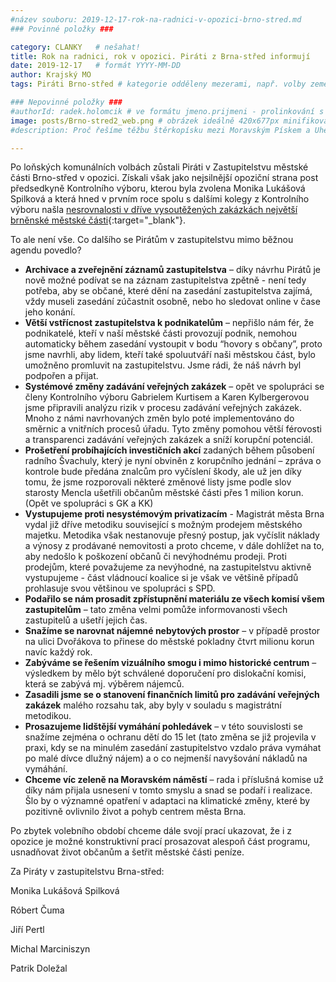 ```yaml
---
#název souboru: 2019-12-17-rok-na-radnici-v-opozici-brno-stred.md
### Povinné položky ###

category: CLANKY   # nešahat!
title: Rok na radnici, rok v opozici. Piráti z Brna-střed informují
date: 2019-12-17   # formát YYYY-MM-DD
author: Krajský MO
tags: Piráti Brno-střed # kategorie odděleny mezerami, např. volby zemědělství životní-prostředí piráti (viz https://jihomoravsky.pirati.cz/tags/)

### Nepovinné položky ###
#authorId: radek.holomcik # ve formátu jmeno.prijmeni - prolinkování s profilem přes uid
image: posts/Brno-stred2_web.png # obrázek ideálně 420x677px minifikovaný přes https://tinypng.com/
#description: Proč řešíme těžbu štěrkopísku mezi Moravským Pískem a Uherským Ostrohem? Podrobné info o celé kauze.

---
```


Po loňských komunálních volbách zůstali Piráti v Zastupitelstvu městské části Brno-střed v opozici. Získali však jako nejsilnější opoziční strana post předsedkyně Kontrolního výboru, kterou byla zvolena Monika Lukášová Spilková a která hned v prvním roce spolu s dalšími kolegy z Kontrolního výboru našla [nesrovnalosti v dříve vysoutěžených zakázkách největší brněnské městské části](https://www.piratskelisty.cz/clanek-2389-potirame-korupci-piraty-rizeny-kontrolni-vybor-na-radnici-brno-stred-odhalil-dalsi-mozne-nedostatky-v-zakazkach-za-140-milionu){:target="_blank"}.

To ale není vše. Co dalšího se Pirátům v zastupitelstvu mimo běžnou agendu povedlo?

* **Archivace a zveřejnění záznamů zastupitelstva** – díky návrhu Pirátů je nově možné podívat se na záznam zastupitelstva zpětně - není tedy potřeba, aby se občané, které dění na zasedání zastupitelstva zajímá, vždy museli zasedání zúčastnit osobně, nebo ho sledovat online v čase jeho konání.
* **Větší vstřícnost zastupitelstva k podnikatelům** – nepřišlo nám fér, že podnikatelé, kteří v naší městské části provozují podnik, nemohou automaticky během zasedání vystoupit v bodu “hovory s občany”, proto jsme navrhli, aby lidem, kteří také spoluutváří naši městskou část, bylo umožněno promluvit na zastupitelstvu. Jsme rádi, že náš návrh byl podpořen a přijat.  
* **Systémové změny zadávání veřejných zakázek** – opět ve spolupráci se členy Kontrolního výboru Gabrielem Kurtisem a Karen Kylbergerovou jsme připravili analýzu rizik v procesu zadávání veřejných zakázek. Mnoho z námi navrhovaných změn bylo poté implementováno do směrnic a vnitřních procesů úřadu. Tyto změny pomohou větší férovosti a transparenci zadávání veřejných zakázek a sníží korupční potenciál.
* **Prošetření probíhajících investičních akcí** zadaných během působení radního Švachuly, který je nyní obviněn z korupčního jednání – zpráva o kontrole bude předána znalcům pro vyčíslení škody, ale už jen díky tomu, že jsme rozporovali některé změnové listy jsme podle slov starosty Mencla ušetřili občanům městské části přes 1 milion korun. (Opět ve spolupráci s GK a KK) 
* **Vystupujeme proti nesystémovým privatizacím** - Magistrát města Brna vydal již dříve metodiku související s možným prodejem městského majetku. Metodika však nestanovuje přesný postup, jak vyčíslit náklady a výnosy z prodávané nemovitosti a proto chceme, v dále dohlížet na to, aby nedošlo k poškození občanů či nevýhodnému prodeji. Proti prodejům, které považujeme za nevýhodné, na zastupitelstvu aktivně vystupujeme - část vládnoucí koalice si je však ve většině případů prohlasuje svou většinou ve spolupráci s SPD. 
* **Podařilo se nám prosadit zpřístupnění materiálu ze všech komisí všem zastupitelům** – tato změna velmi pomůže informovanosti všech zastupitelů a ušetří jejich čas.
* **Snažíme se narovnat nájemné nebytových prostor** – v případě prostor na ulici Dvořákova to přinese do městské pokladny čtvrt milionu korun navíc každý rok. 
* **Zabýváme se řešením vizuálního smogu i mimo historické centrum** – výsledkem by mělo být schválené doporučení pro dislokační komisi, která se zabývá mj. výběrem nájemců.
* **Zasadili jsme se o stanovení finančních limitů pro zadávání veřejných zakázek** malého rozsahu tak, aby byly v souladu s magistrátní metodikou.
* **Prosazujeme lidštější vymáhání pohledávek** – v této souvislosti se snažíme zejména o  ochranu dětí do 15 let (tato změna se již projevila v praxi, kdy se na minulém zasedání zastupitelstvo vzdalo práva vymáhat po malé dívce dlužný nájem) a o co nejmenší navyšování nákladů na vymáhání.
* **Chceme víc zeleně na Moravském náměstí** – rada i příslušná komise už díky nám přijala usnesení v tomto smyslu a snad se podaří i realizace. Šlo by o významné opatření v adaptaci na klimatické změny, které by pozitivně ovlivnilo život a pohyb centrem města Brna.

Po zbytek volebního období chceme dále svojí prací ukazovat, že i z opozice je možné konstruktivní prací prosazovat alespoň část programu, usnadňovat život občanům a šetřit městské části peníze.

Za Piráty v zastupitelstvu Brna-střed:

Monika Lukášová Spilková

Róbert Čuma

Jiří Pertl

Michal Marciniszyn

Patrik Doležal


